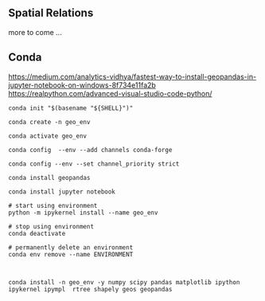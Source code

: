 ## Spatial Relations

more to come ... 


## Conda 
https://medium.com/analytics-vidhya/fastest-way-to-install-geopandas-in-jupyter-notebook-on-windows-8f734e11fa2b
https://realpython.com/advanced-visual-studio-code-python/

```
conda init "$(basename "${SHELL}")"

conda create -n geo_env

conda activate geo_env

conda config  --env --add channels conda-forge

conda config --env --set channel_priority strict

conda install geopandas

conda install jupyter notebook

# start using environment
python -m ipykernel install --name geo_env

# stop using environment
conda deactivate

# permanently delete an environment
conda env remove --name ENVIRONMENT



conda install -n geo_env -y numpy scipy pandas matplotlib ipython ipykernel ipympl  rtree shapely geos geopandas 
```

